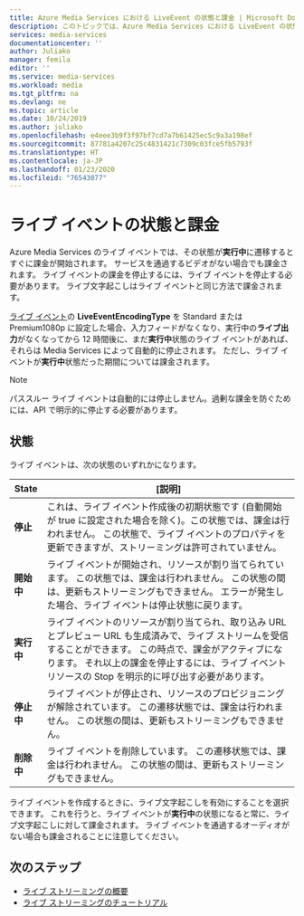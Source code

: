 ```yaml
---
title: Azure Media Services における LiveEvent の状態と課金 | Microsoft Docs
description: このトピックでは、Azure Media Services における LiveEvent の状態と課金について、その概要を説明します。
services: media-services
documentationcenter: ''
author: Juliako
manager: femila
editor: ''
ms.service: media-services
ms.workload: media
ms.tgt_pltfrm: na
ms.devlang: ne
ms.topic: article
ms.date: 10/24/2019
ms.author: juliako
ms.openlocfilehash: e4eee3b9f3f97bf7cd7a7b61425ec5c9a3a198ef
ms.sourcegitcommit: 87781a4207c25c4831421c7309c03fce5fb5793f
ms.translationtype: HT
ms.contentlocale: ja-JP
ms.lasthandoff: 01/23/2020
ms.locfileid: "76543077"
---
```

# <a name="live-event-states-and-billing"></a>ライブ イベントの状態と課金

Azure Media Services のライブ イベントでは、その状態が**実行中**に遷移するとすぐに課金が開始されます。 サービスを通過するビデオがない場合でも課金されます。 ライブ イベントの課金を停止するには、ライブ イベントを停止する必要があります。 ライブ文字起こしはライブ イベントと同じ方法で課金されます。

[ライブ イベント](https://docs.microsoft.com/rest/api/media/liveevents)の **LiveEventEncodingType** を Standard または Premium1080p に設定した場合、入力フィードがなくなり、実行中の**ライブ出力**がなくなってから 12 時間後に、まだ**実行中**状態のライブ イベントがあれば、それらは Media Services によって自動的に停止されます。 ただし、ライブ イベントが**実行中**状態だった期間については課金されます。

> [!NOTE]
> パススルー ライブ イベントは自動的には停止しません。過剰な課金を防ぐためには、API で明示的に停止する必要があります。 

## <a name="states"></a>状態

ライブ イベントは、次の状態のいずれかになります。

|State|[説明]|
|---|---|
|**停止**| これは、ライブ イベント作成後の初期状態です (自動開始が true に設定された場合を除く)。この状態では、課金は行われません。 この状態で、ライブ イベントのプロパティを更新できますが、ストリーミングは許可されていません。|
|**開始中**| ライブ イベントが開始され、リソースが割り当てられています。 この状態では、課金は行われません。 この状態の間は、更新もストリーミングもできません。 エラーが発生した場合、ライブ イベントは停止状態に戻ります。|
|**実行中**| ライブ イベントのリソースが割り当てられ、取り込み URL とプレビュー URL も生成済みで、ライブ ストリームを受信することができます。 この時点で、課金がアクティブになります。 それ以上の課金を停止するには、ライブ イベント リソースの Stop を明示的に呼び出す必要があります。|
|**停止中**| ライブ イベントが停止され、リソースのプロビジョニングが解除されています。 この遷移状態では、課金は行われません。 この状態の間は、更新もストリーミングもできません。|
|**削除中**| ライブ イベントを削除しています。 この遷移状態では、課金は行われません。 この状態の間は、更新もストリーミングもできません。|

ライブ イベントを作成するときに、ライブ文字起こしを有効にすることを選択できます。 これを行うと、ライブ イベントが**実行中**の状態になると常に、ライブ文字起こしに対して課金されます。 ライブ イベントを通過するオーディオがない場合も課金されることに注意してください。

## <a name="next-steps"></a>次のステップ

- [ライブ ストリーミングの概要](live-streaming-overview.md)
- [ライブ ストリーミングのチュートリアル](stream-live-tutorial-with-api.md)
